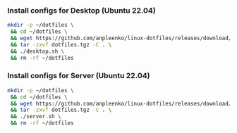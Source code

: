 ### Install configs for Desktop (Ubuntu 22.04)

```bash
mkdir -p ~/dotfiles \
 && cd ~/dotfiles \
 && wget https://github.com/anpleenko/linux-dotfiles/releases/download/v16-02-2024-10h-48m-48s/dotfiles.tgz \
 && tar -zxvf dotfiles.tgz -C . \
 && ./desktop.sh \
 && rm -rf ~/dotfiles
```

### Install configs for Server (Ubuntu 22.04)

```bash
mkdir -p ~/dotfiles \
 && cd ~/dotfiles \
 && wget https://github.com/anpleenko/linux-dotfiles/releases/download/v16-02-2024-10h-48m-48s/dotfiles.tgz \
 && tar -zxvf dotfiles.tgz -C . \
 && ./server.sh \
 && rm -rf ~/dotfiles
```
